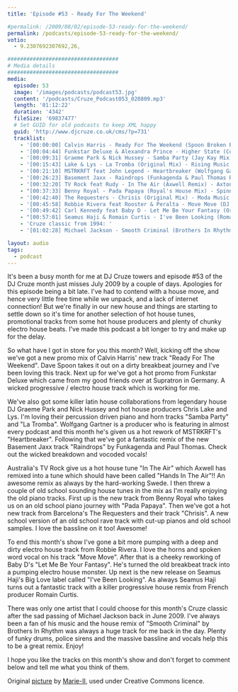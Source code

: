 ```yaml
---
title: 'Episode #53 - Ready For The Weekend'

#permalink: /2009/08/02/episode-53-ready-for-the-weekend/
permalink: /podcasts/episode-53-ready-for-the-weekend/
votio:
  - 9.2307692307692,26,

###################################
# Media details
###################################
media:
  episode: 53
  image: '/images/podcasts/podcast53.jpg'
  content: '/podcasts/Cruze_Podcast053_020809.mp3'
  length: '01:12:22'
  duration: '4342'
  fileSize: '69837477'
  # Set GUID for old podcasts to keep XML happy
  guid: 'http://www.djcruze.co.uk/cms/?p=731'
  tracklist:
    - '[00:00:00] Calvin Harris - Ready For The Weekend (Spoon Broken Remix) - Fly Eye'
    - '[00:04:44] Funkstar Deluxe & Alexandra Prince - Higher State (Continental Club Mix) - Supratron'
    - '[00:09:31] Graeme Park & Nick Hussey - Samba Party (Jay Kay Mix) - Muzik-K Records'
    - '[00:15:43] Lake & Lys - La Tromba (Original Mix) - Rising Music'
    - '[00:21:10] MSTRKRFT feat John Legend - Heartbreaker (Wolfgang Gartner Remix) - Dim Mak'
    - '[00:26:23] Basement Jaxx - Raindrops (Funkagenda & Paul Thomas Redux) - XL Recordings'
    - '[00:32:20] TV Rock feat Rudy - In The Air (Axwell Remix) - Axtone'
    - "[00:37:33] Benny Royal - Pada Papaya (Royal's House Mix) - Spinnin Records"
    - '[00:42:40] The Requesters - Chrisis (Original Mix) - Moda Music'
    - '[00:45:58] Robbie Rivera feat Rooster & Peralta - Move Move (DJ Observer & Daniel Heathcliff Mix) - Juicy Music'
    - '[00:49:42] Carl Kennedy feat Baby D - Let Me Be Your Fantasy (Original Mix) - Wasted Youth'
    - "[00:57:01] Seamus Haji & Romain Curtis - I've Been Looking (Romain Curtis Club Mix) - Big Love"
    - 'Cruze classic from 1994: '
    - '[01:02:28] Michael Jackson - Smooth Criminal (Brothers In Rhythm House Mix) - Remiks'

layout: audio
tags:
  - podcast
---
```


It's been a busy month for me at DJ Cruze towers and episode #53 of the DJ Cruze month just misses July 2009 by a couple of days. Apologies for this episode being a bit late. I've had to contend with a house move, and hence very little free time while we unpack, and a lack of internet connection! But we're finally in our new house and things are starting to settle down so it's time for another selection of hot house tunes, promotional tracks from some hot house producers and plenty of chunky electro house beats. I've made this podcast a bit longer to try and make up for the delay.

So what have I got in store for you this month? Well, kicking off the show we've got a new promo mix of Calvin Harris' new track "Ready For The Weekend". Dave Spoon takes it out on a dirty breakbeat journey and I've been loving this track. Next up for we've got a hot promo from Funkstar Deluxe which came from my good friends over at Supratron in Germany. A wicked progressive / electro house track which is working for me.

We've also got some killer latin house collaborations from legendary house DJ Graeme Park and Nick Hussey and hot house producers Chris Lake and Lys. I'm loving their percussion driven piano and horn tracks "Samba Party" and "La Tromba". Wolfgang Gartner is a producer who is featuring in almost every podcast and this month he's given us a hot rework of MSTRKRFT's "Heartbreaker". Following that we've got a fantastic remix of the new Basement Jaxx track "Raindrops" by Funkagenda and Paul Thomas. Check out the wicked breakdown and vocoded vocals!

Australia's TV Rock give us a hot house tune "In The Air" which Axwell has remixed into a tune which should have been called "Hands In The Air"!! An awesome remix as always by the hard-working Swede. I then threw a couple of old school sounding house tunes in the mix as I'm really enjoying the old piano tracks. First up is the new track from Benny Royal who takes us on an old school piano journey with "Pada Papaya". Then we've got a hot new track from Barcelona's The Requesters and their track "Chrisis". A new school version of an old school rave track with cut-up pianos and old school samples. I love the bassline on it too! Awesome!

To end this month's show I've gone a bit more pumping with a deep and dirty electro house track from Robbie Rivera. I love the horns and spoken word vocal on his track "Move Move". After that is a cheeky reworking of Baby D's "Let Me Be Your Fantasy". He's turned the old breakbeat track into a pumping electro house monster. Up next is the new release on Seamus Haji's Big Love label called "I've Been Looking". As always Seamus Haji turns out a fantastic track with a killer progressive house remix from French producer Romain Curtis.

There was only one artist that I could choose for this month's Cruze classic after the sad passing of Michael Jackson back in June 2009. I've always been a fan of his music and the house remix of "Smooth Criminal" by Brothers In Rhythm was always a huge track for me back in the day. Plenty of funky drums, police sirens and the massive bassline and vocals help this to be a great remix. Enjoy!

I hope you like the tracks on this month's show and don't forget to comment below and tell me what you think of them.

Original [picture][4] by [Marie-II][5], used under Creative Commons licence.

[1]: http://www.djcruze.co.uk/cms/wp-content/uploads/2009/07/podcast53.jpg
[2]: http://www.djcruze.co.uk/cms/wp-content/DownloadButton.gif
[3]: http://www.djcruzeaudio.co.uk/podcasts/Cruze_Podcast053_020809.mp3
[4]: http://www.flickr.com/photos/grrrl/262288685/
[5]: http://www.flickr.com/photos/grrrl/
